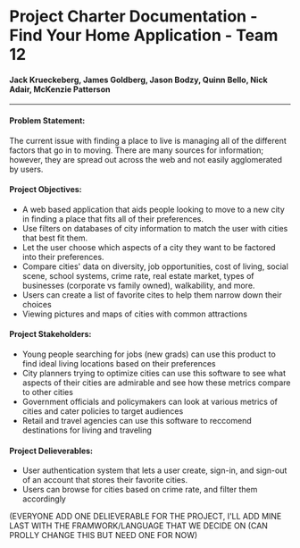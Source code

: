 # Project Charter Documentation - Find Your Home Application - Team 12

#### Jack Krueckeberg, James Goldberg, Jason Bodzy, Quinn Bello, Nick Adair, McKenzie Patterson

*****

#### Problem Statement:


The current issue with finding a place to live is managing all of the different factors that go in to moving.  There are many sources for information; however, they are spread out across the web and not easily agglomerated by users.


#### Project Objectives:


 - A web based application that aids people looking to move to a new city in finding a place that fits all of their preferences.  
 - Use filters on databases of city information to match the user with cities that best fit them. 
 - Let the user choose which aspects of a city they want to be factored into their preferences. 
 - Compare cities' data on diversity, job opportunities, cost of living, social scene, school systems, crime rate, real estate market, types of businesses (corporate vs family owned), walkability, and more.
 - Users can create a list of favorite cites to help them narrow down their choices
 - Viewing pictures and maps of cities with common attractions

#### Project Stakeholders:


- Young people searching for jobs (new grads) can use this product to find ideal living locations based on their preferences
- City planners trying to optimize cities can use this software to see what aspects of their cities are admirable and see how these metrics compare to other cities
- Government officials and policymakers can look at various metrics of cities and cater policies to target audiences
- Retail and travel agencies can use this software to reccomend destinations for living and traveling

#### Project Delieverables:

- User authentication system that lets a user create, sign-in, and sign-out of an account that stores their favorite cities.
- Users can browse for cities based on crime rate, and filter them accordingly


(EVERYONE ADD ONE DELIEVERABLE FOR THE PROJECT, I'LL ADD MINE LAST WITH THE FRAMWORK/LANGUAGE THAT WE DECIDE ON (CAN PROLLY CHANGE THIS BUT NEED ONE FOR NOW)
